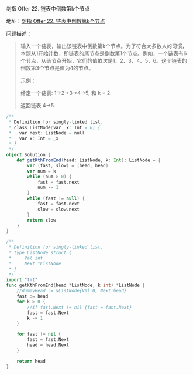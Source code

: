 剑指 Offer 22. 链表中倒数第k个节点

地址：[剑指 Offer 22. 链表中倒数第k个节点](https://leetcode-cn.com/problems/lian-biao-zhong-dao-shu-di-kge-jie-dian-lcof/)

问题描述：

>输入一个链表，输出该链表中倒数第k个节点。为了符合大多数人的习惯，本题从1开始计数，即链表的尾节点是倒数第1个节点。例如，一个链表有6个节点，从头节点开始，它们的值依次是1、2、3、4、5、6。这个链表的倒数第3个节点是值为4的节点。
>
> 
>
>示例：
>
>给定一个链表: 1->2->3->4->5, 和 k = 2.
>
>返回链表 4->5.
>

``` scala
/**
 * Definition for singly-linked list.
 * class ListNode(var _x: Int = 0) {
 *   var next: ListNode = null
 *   var x: Int = _x
 * }
 */
object Solution {
    def getKthFromEnd(head: ListNode, k: Int): ListNode = {
        var (fast, slow) = (head, head)
        var num = k
        while (num > 0) {
            fast = fast.next
            num -= 1
        }
        while (fast != null) {
            fast = fast.next
            slow = slow.next
        }
        return slow 
    }
}
```

```go
/**
 * Definition for singly-linked list.
 * type ListNode struct {
 *     Val int
 *     Next *ListNode
 * }
 */
import "fmt"
func getKthFromEnd(head *ListNode, k int) *ListNode {
    //dummyHead := &ListNode{Val:0, Next:head}
    fast := head
    for k > 0 {
        //if fast.Next != nil {fast = fast.Next}
        fast = fast.Next
        k -= 1
    }

    for fast != nil {
        fast = fast.Next
        head = head.Next
    }

    return head
}
```

